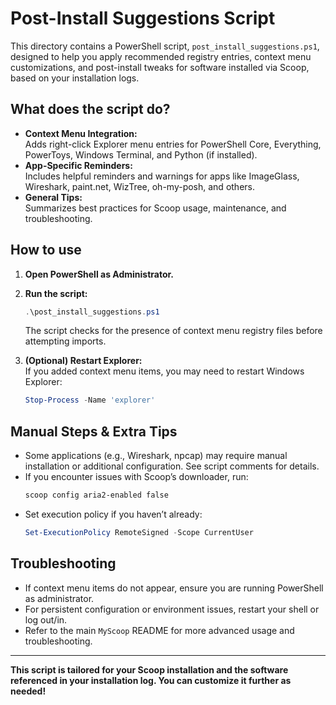 # Post-Install Suggestions Script

This directory contains a PowerShell script, `post_install_suggestions.ps1`, designed to help you apply recommended registry entries, context menu customizations, and post-install tweaks for software installed via Scoop, based on your installation logs.

## What does the script do?

- **Context Menu Integration:**  
  Adds right-click Explorer menu entries for PowerShell Core, Everything, PowerToys, Windows Terminal, and Python (if installed).
- **App-Specific Reminders:**  
  Includes helpful reminders and warnings for apps like ImageGlass, Wireshark, paint.net, WizTree, oh-my-posh, and others.
- **General Tips:**  
  Summarizes best practices for Scoop usage, maintenance, and troubleshooting.

## How to use

1. **Open PowerShell as Administrator.**
2. **Run the script:**
   ```powershell
   .\post_install_suggestions.ps1
   ```
   The script checks for the presence of context menu registry files before attempting imports.

3. **(Optional) Restart Explorer:**  
   If you added context menu items, you may need to restart Windows Explorer:
   ```powershell
   Stop-Process -Name 'explorer'
   ```

## Manual Steps & Extra Tips

- Some applications (e.g., Wireshark, npcap) may require manual installation or additional configuration. See script comments for details.
- If you encounter issues with Scoop’s downloader, run:
  ```powershell
  scoop config aria2-enabled false
  ```
- Set execution policy if you haven’t already:
  ```powershell
  Set-ExecutionPolicy RemoteSigned -Scope CurrentUser
  ```

## Troubleshooting

- If context menu items do not appear, ensure you are running PowerShell as administrator.
- For persistent configuration or environment issues, restart your shell or log out/in.
- Refer to the main `MyScoop` README for more advanced usage and troubleshooting.

---

**This script is tailored for your Scoop installation and the software referenced in your installation log. You can customize it further as needed!**
